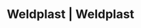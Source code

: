 ---
Filename: "eshop-products-variant193"
Link: "file:/Users/vinayakpatel/Downloads/www.weldplast.cz/eshop_products_compare/add/eshop-products-variant193"
product_name: "null"
product_id: "null"
title: "Weldplast | Weldplast"
product_desc: ""
product_specs: ""
product_downloads: ""
href: ""
p_desc_2: ""
accessories: ""
similar_products: ""
---
